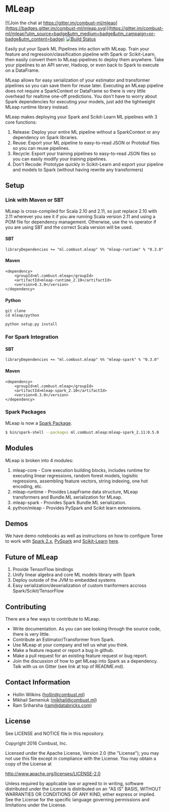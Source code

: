 # MLeap

[![Join the chat at https://gitter.im/combust-ml/mleap](https://badges.gitter.im/combust-ml/mleap.svg)](https://gitter.im/combust-ml/mleap?utm_source=badge&utm_medium=badge&utm_campaign=pr-badge&utm_content=badge)
[![Build Status](https://travis-ci.org/combust-ml/mleap.svg?branch=master)](https://travis-ci.org/combust-ml/mleap)

Easily put your Spark ML Pipelines into action with MLeap. Train your feature and regression/classification pipeline with Spark or Scikit-Learn, then easily convert them to MLeap pipelines to deploy them anywhere. Take your pipelines to an API server, Hadoop, or even back to Spark to execute on a DataFrame.

MLeap allows for easy serialization of your estimator and transformer pipelines so you can save them for reuse later. Executing an MLeap pipeline does not require a SparkContext or DataFrame so there is very little overhead for realtime one-off predictions. You don't have to worry about Spark dependencies for executing your models, just add the lightweight MLeap runtime library instead.

MLeap makes deploying your Spark and Scikit-Learn ML pipelines with 3 core functions:

1. Release: Deploy your entire ML pipeline without a SparkContext or any dependency on Spark libraries.
2. Reuse: Export your ML pipeline to easy-to-read JSON or Protobuf files so you can reuse pipelines.
3. Recycle: Export your training pipelines to easy-to-read JSON files so you can easily modify your training pipelines.
4. Don't Recode: Prototype quickly in Scikit-Learn and export your pipeline and models to Spark (without having rewrite any transformers)

## Setup

### Link with Maven or SBT

MLeap is cross-compiled for Scala 2.10 and 2.11, so just replace 2.10 with 2.11 wherever you see it if you are running Scala version 2.11 and using a POM file for dependency management. Otherwise, use the `%%` operator if you are using SBT and the correct Scala version will be used.

#### SBT

```
libraryDependencies += "ml.combust.mleap" %% "mleap-runtime" % "0.3.0"
```

#### Maven

```
<dependency>
    <groupId>ml.combust.mleap</groupId>
    <artifactId>mleap-runtime_2.10</artifactId>
    <version>0.3.0</version>
</dependency>
```


#### Python

```
git clone
cd mleap/python

python setup.py install
```

### For Spark Integration

#### SBT

```
libraryDependencies += "ml.combust.mleap" %% "mleap-spark" % "0.3.0"
```

#### Maven

```
<dependency>
    <groupId>ml.combust.mleap</groupId>
    <artifactId>mleap-spark_2.10</artifactId>
    <version>0.3.0</version>
</dependency>
```

### Spark Packages

MLeap is now a [Spark Package](http://spark-packages.org/package/combust-ml/mleap).

```bash
$ bin/spark-shell --packages ml.combust.mleap:mleap-spark_2.11:0.5.0
```

## Modules

MLeap is broken into 4 modules:

1. mleap-core - Core execution building blocks, includes runtime for executing linear regressions, random forest models, logisitic regressions, assembling feature vectors, string indexing, one hot encoding, etc.
2. mleap-runtime - Provides LeapFrame data structure, MLeap transformers and Bundle.ML serialization for MLeap.
3. mleap-spark - Provides Spark Bundle.ML serialization.
4. python/mleap - Provides PySpark and Scikit learn extensions.


## Demos

We have demo notebooks as well as instructions on how to configure Toree to work with [Spark 2.x](https://github.com/combust-ml/mleap/wiki/Setting-up-a-Spark-2.0-notebook-with-MLeap-and-Toree), [PySpark](https://github.com/combust-ml/mleap/wiki/Setting-up-a-Spark-2.0-notebook-with-MLeap-and-Toree) and [Scikit-Learn](https://github.com/combust-ml/mleap/wiki/Setting-up-a-Scikit-Learn-notebook-with-MLeap-and-Jupyter) [here](https://github.com/combust-ml/mleap-demo/tree/master/notebooks).

## Future of MLeap

1. Provide TensorFlow bindings
2. Unify linear algebra and core ML models library with Spark
3. Deploy outside of the JVM to embedded systems
4. Easy serialization/deserialization of custom tranformers accross Spark/Scikit/TensorFlow

## Contributing

There are a few ways to contribute to MLeap.

* Write documentation. As you can see looking through the source code, there is very little.
* Contribute an Estimator/Transformer from Spark.
* Use MLeap at your company and tell us what you think.
* Make a feature request or report a bug in github.
* Make a pull request for an existing feature request or bug report.
* Join the discussion of how to get MLeap into Spark as a dependency. Talk with us on Gitter (see link at top of README.md).

## Contact Information

* Hollin Wilkins (hollin@combust.ml)
* Mikhail Semeniuk (mikhail@combust.ml)
* Ram Sriharsha (ram@databricks.com)

## License

See LICENSE and NOTICE file in this repository.

Copyright 2016 Combust, Inc.

Licensed under the Apache License, Version 2.0 (the "License");
you may not use this file except in compliance with the License.
You may obtain a copy of the License at

http://www.apache.org/licenses/LICENSE-2.0

Unless required by applicable law or agreed to in writing, software
distributed under the License is distributed on an "AS IS" BASIS,
WITHOUT WARRANTIES OR CONDITIONS OF ANY KIND, either express or implied.
See the License for the specific language governing permissions and
limitations under the License.
